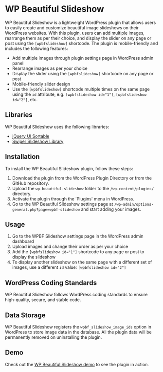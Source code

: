 # WP Beautiful Slideshow

WP Beautiful Slideshow is a lightweight WordPress plugin that allows users to easily create and customize beautiful image slideshows on their WordPress websites. With this plugin, users can add multiple images, rearrange them as per their choice, and display the slider on any page or post using the `[wpbfslideshow]` shortcode. The plugin is mobile-friendly and includes the following features:

- Add multiple images through plugin settings page in WordPress admin panel
- Rearrange images as per your choice
- Display the slider using the `[wpbfslideshow]` shortcode on any page or post
- Mobile-friendly slider design
- Use the `[wpbfslideshow]` shortcode multiple times on the same page using the `id` attribute, e.g. `[wpbfslideshow id="1"]`, `[wpbfslideshow id="2"]`, etc.

## Libraries

WP Beautiful Slideshow uses the following libraries:

- [jQuery UI Sortable](https://jqueryui.com/sortable/)
- [Swiper Slideshow Library](https://swiperjs.com/)

## Installation

To install the WP Beautiful Slideshow plugin, follow these steps:

1. Download the plugin from the WordPress Plugin Directory or from the GitHub repository.
2. Upload the `wp-beautiful-slideshow` folder to the `/wp-content/plugins/` directory.
3. Activate the plugin through the 'Plugins' menu in WordPress.
4. Go to the WP Beautiful Slideshow settings page at `/wp-admin/options-general.php?page=wpbf-slideshow` and start adding your images.

## Usage

1. Go to the WPBF Slideshow settings page in the WordPress admin dashboard
2. Upload images and change their order as per your choice
3. Add the `[wpbfslideshow id="1"]` shortcode to any page or post to display the slideshow
4. To display another slideshow on the same page with a different set of images, use a different `id` value: `[wpbfslideshow id="2"]`

## WordPress Coding Standards

WP Beautiful Slideshow follows WordPress coding standards to ensure high-quality, secure, and stable code.

## Data Storage

WP Beautiful Slideshow registers the `wpbf_slideshow_image_ids` option in WordPress to store image data in the database. All the plugin data will be permanently removed on uninstalling the plugin.

## Demo

Check out the [WP Beautiful Slideshow demo](https://dharmrajsinhjadeja.com/wpbf-slideshow-demo) to see the plugin in action.
